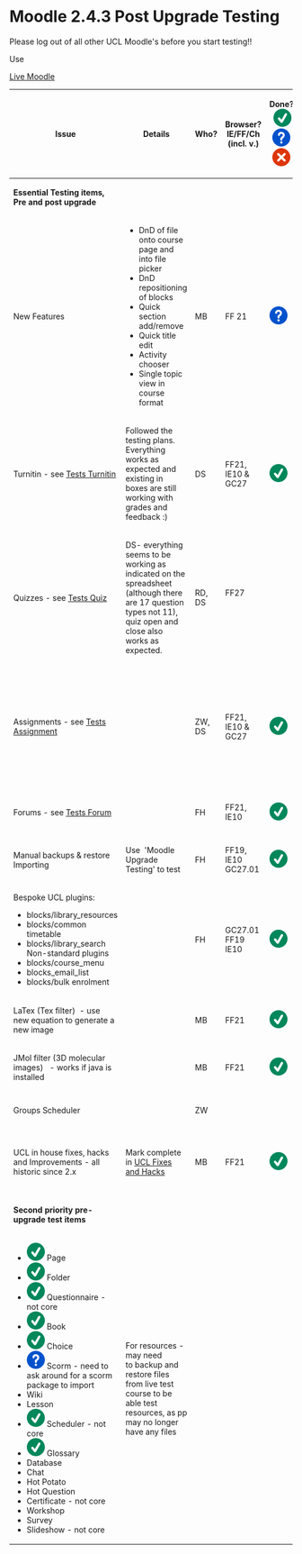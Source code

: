 # Moodle 2.4.3 Post Upgrade Testing

Please log out of all other UCL Moodle's before you start testing!!

Use

[Live Moodle](https://v243.moodle-uat.ucl.ac.uk/course/view.php?id=15138)

<table style="width:100%;">
<colgroup>
<col width="16%" />
<col width="16%" />
<col width="16%" />
<col width="16%" />
<col width="16%" />
<col width="16%" />
</colgroup>
<thead>
<tr class="header">
<th><p>Issue</p></th>
<th><p>Details</p></th>
<th><p>Who?<br />
</p></th>
<th><p>Browser?<br />
IE/FF/Ch<br />
(incl. v.)<br />
</p></th>
<th><p>Done?<br />
 <img src="images/icons/emoticons/check.svg" alt="(tick)" class="emoticon emoticon-tick" /><img src="images/icons/emoticons/help_16.svg" alt="(question)" class="emoticon emoticon-question" /><img src="images/icons/emoticons/error.svg" alt="(error)" class="emoticon emoticon-cross" /></p></th>
<th><p>Outcome/Decision</p></th>
</tr>
</thead>
<tbody>
<tr class="odd">
<td><p><strong>Essential Testing items, Pre and post upgrade</strong><br />
</p></td>
<td><p> </p></td>
<td><p> </p></td>
<td><p> </p></td>
<td><p> </p></td>
<td><p> </p></td>
</tr>
<tr class="even">
<td><p>New Features<br />
</p></td>
<td><ul>
<li>DnD of file onto course page and into file picker       </li>
<li>DnD repositioning of blocks</li>
<li>Quick section add/remove</li>
<li>Quick title edit</li>
<li>Activity chooser</li>
<li>Single topic view in course format</li>
</ul></td>
<td><p>MB<br />
</p></td>
<td><p>FF 21<br />
</p></td>
<td><p><img src="images/icons/emoticons/help_16.svg" alt="(question)" class="emoticon emoticon-question" /></p></td>
<td><p>All good except for Single topic view<br />
</p></td>
</tr>
<tr class="odd">
<td><p>Turnitin - see <a href="Tests-Turnitin">Tests Turnitin</a><br />
</p></td>
<td><p>Followed the testing plans. Everything works as expected and existing in boxes are still working with grades and feedback :)<br />
</p></td>
<td><p>DS<br />
</p></td>
<td><p>FF21, IE10 &amp; GC27<br />
</p></td>
<td><p><img src="images/icons/emoticons/check.svg" alt="(tick)" class="emoticon emoticon-tick" /></p></td>
<td><p><br />
</p></td>
</tr>
<tr class="even">
<td><p>Quizzes - see <a href="Tests-Quiz">Tests Quiz</a><br />
</p></td>
<td><p>DS- everything seems to be working as indicated on the spreadsheet (although there are 17 question types not 11), quiz open and close also works as expected.<br />
</p></td>
<td><p>RD, DS</p></td>
<td><p>FF27<br />
<br />
</p></td>
<td><p><br />
</p></td>
<td><p><br />
</p></td>
</tr>
<tr class="odd">
<td><p>Assignments - see <a href="Tests_-_Assignment">Tests Assignment</a><br />
</p></td>
<td><p> </p></td>
<td><p>ZW, DS<br />
</p></td>
<td><p>FF21, IE10 &amp; GC27<br />
</p></td>
<td><p><img src="images/icons/emoticons/check.svg" alt="(tick)" class="emoticon emoticon-tick" /></p></td>
<td><p>Ok, not able to confirm students' email receipts.  Drag &amp; drop a bit slow, with no indication of progress.  (DS- I added myself as a student and can confirm I did get a receipt)<br />
</p></td>
</tr>
<tr class="even">
<td><p>Forums - see <a href="Tests-Forum">Tests Forum</a><br />
</p></td>
<td><p> </p></td>
<td><p>FH</p></td>
<td><p>FF21, IE10</p></td>
<td><p><img src="images/icons/emoticons/check.svg" alt="(tick)" class="emoticon emoticon-tick" /><br />
</p></td>
<td><p>Working when cron job was switched on</p></td>
</tr>
<tr class="odd">
<td><p>Manual backups &amp; restore<br />
Importing</p></td>
<td><p>Use  'Moodle Upgrade Testing' to test</p></td>
<td><p>FH</p></td>
<td><p>FF19, IE10<br />
GC27.01</p></td>
<td><p><img src="images/icons/emoticons/check.svg" alt="(tick)" class="emoticon emoticon-tick" /><br />
</p></td>
<td><p>Manual imports page <strong>VERY</strong> slow </p></td>
</tr>
<tr class="even">
<td><p>Bespoke UCL plugins:<br />
</p>
<ul>
<li>blocks/library_resources</li>
<li>blocks/common timetable</li>
<li>blocks/library_search <br />
Non-standard plugins   </li>
<li>blocks/course_menu</li>
<li>blocks_email_list </li>
<li>blocks/bulk enrolment</li>
</ul></td>
<td><p> </p></td>
<td><p>FH</p></td>
<td><p>GC27.01<br />
FF19<br />
IE10</p></td>
<td><p><img src="images/icons/emoticons/check.svg" alt="(tick)" class="emoticon emoticon-tick" /><br />
</p></td>
<td><p><br />
</p></td>
</tr>
<tr class="odd">
<td><p>LaTex (Tex filter)  - use new equation to generate a new image</p></td>
<td><p> </p></td>
<td><p>MB<br />
</p></td>
<td><p>FF21<br />
</p></td>
<td><p><img src="images/icons/emoticons/check.svg" alt="(tick)" class="emoticon emoticon-tick" /></p></td>
<td><p><br />
</p></td>
</tr>
<tr class="even">
<td><p>JMol filter (3D molecular images)   - works if java is installed</p></td>
<td><p> </p></td>
<td><p>MB</p></td>
<td><p>FF21</p></td>
<td><p><img src="images/icons/emoticons/check.svg" alt="(tick)" class="emoticon emoticon-tick" /></p></td>
<td><p><br />
</p></td>
</tr>
<tr class="odd">
<td><p>Groups Scheduler</p></td>
<td><p> </p></td>
<td><p>ZW<br />
</p></td>
<td><p><br />
</p></td>
<td><p><br />
</p></td>
<td><p>To be SCP'ed after upgrade.<br />
</p></td>
</tr>
<tr class="even">
<td><p>UCL in house fixes, hacks and Improvements - all historic since 2.x</p></td>
<td><p>Mark complete in <a href="UCL_customisations_and_fixes">UCL Fixes and Hacks</a></p></td>
<td><p>MB</p></td>
<td><p>FF21</p></td>
<td><p><img src="images/icons/emoticons/check.svg" alt="(tick)" class="emoticon emoticon-tick" /></p></td>
<td><p>Two minor issues, logged with JO<br />
Kosovo language pack and scrolling of 'In-frame' Url<br />
</p></td>
</tr>
<tr class="odd">
<td><p><strong>Second priority pre-upgrade test items</strong></p></td>
<td><p> </p></td>
<td><p> </p></td>
<td><p> </p></td>
<td><p> </p></td>
<td><p> </p></td>
</tr>
<tr class="even">
<td><ul>
<li><img src="images/icons/emoticons/check.svg" alt="(tick)" class="emoticon emoticon-tick" /> Page</li>
<li><img src="images/icons/emoticons/check.svg" alt="(tick)" class="emoticon emoticon-tick" /> Folder</li>
<li><img src="images/icons/emoticons/check.svg" alt="(tick)" class="emoticon emoticon-tick" /> Questionnaire - not core</li>
<li><img src="images/icons/emoticons/check.svg" alt="(tick)" class="emoticon emoticon-tick" /> Book</li>
<li><img src="images/icons/emoticons/check.svg" alt="(tick)" class="emoticon emoticon-tick" /> Choice</li>
<li><img src="images/icons/emoticons/help_16.svg" alt="(question)" class="emoticon emoticon-question" /> Scorm - need to ask around for a scorm package to import</li>
<li>Wiki</li>
<li>Lesson</li>
<li><img src="images/icons/emoticons/check.svg" alt="(tick)" class="emoticon emoticon-tick" /> Scheduler - not core</li>
<li><img src="images/icons/emoticons/check.svg" alt="(tick)" class="emoticon emoticon-tick" /> Glossary</li>
<li>Database</li>
<li>Chat</li>
<li>Hot Potato</li>
<li>Hot Question</li>
<li>Certificate - not core</li>
<li>Workshop</li>
<li>Survey</li>
<li>Slideshow - not core</li>
</ul></td>
<td><p>For resources - may need to backup and restore files from live test course to be able test resources, as pp may no longer have any files</p></td>
<td><p><br />
</p></td>
<td><p> </p></td>
<td><p> </p></td>
<td><p> </p></td>
</tr>
</tbody>
</table>


